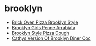 # brooklyn

 * [Brick Oven Pizza Brooklyn Style](../index/b/brick-oven-pizza-brooklyn-style.json)
 * [Brooklyn Girls Penne Arrabiata](../index/b/brooklyn-girls-penne-arrabiata.json)
 * [Brooklyn Style Pizza Dough](../index/b/brooklyn-style-pizza-dough.json)
 * [Cathys Version Of Brooklyn Diner Coc](../index/c/cathys-version-of-brooklyn-diner-coc.json)
